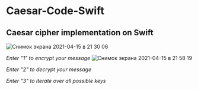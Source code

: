 # Caesar-Code-Swift

## Caesar cipher implementation on Swift
![Снимок экрана 2021-04-15 в 21 30 06](https://user-images.githubusercontent.com/63499146/114920382-0b4bc300-9e32-11eb-9d55-0c8c4325e80b.png)

*Enter "1" to encrypt your message*
![Снимок экрана 2021-04-15 в 21 58 19](https://user-images.githubusercontent.com/63499146/114923698-cde93480-9e35-11eb-871b-0cd13d8af83e.png)

*Enter "2" to decrypt your message*

*Enter "3" to iterate over all possible keys*



